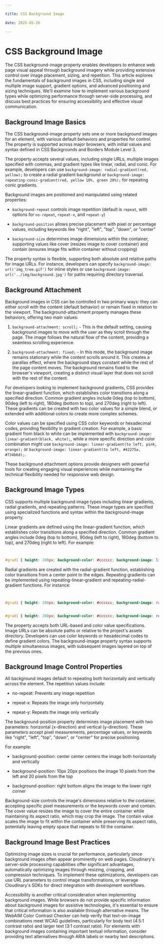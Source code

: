 ```yaml
---

title: CSS Background Image

date: 2025-05-26

---
```



# CSS Background Image

The CSS background-image property enables developers to enhance web page visual appeal through background imagery while providing extensive control over image placement, sizing, and repetition. This article explores the fundamentals of background images in CSS, including single and multiple image support, gradient options, and advanced positioning and sizing techniques. We'll examine how to implement various background types while optimizing performance through server-side processing, and discuss best practices for ensuring accessibility and effective visual communication.


## Background Image Basics

The CSS background-image property sets one or more background images for an element, with various default behaviors and properties for control. The property is supported across major browsers, with initial values and syntax defined in CSS Backgrounds and Borders Module Level 3.

The property accepts several values, including single URLs, multiple images specified with commas, and gradient types like linear, radial, and conic. For example, developers can use `background-image: radial-gradient(red, yellow);` to create a radial gradient background or `background-image: repeating-conic-gradient(red, yellow 10%, green 20%);` for repeating conic gradients.

Background images are positioned and manipulated using related properties:

- `background-repeat` controls image repetition (default is `repeat`, with options for `no-repeat`, `repeat-x`, and `repeat-y`)

- `background-position` allows precise placement with pixel or percentage values, including keywords like "right", "left", "top", "down", or "center"

- `background-size` determines image dimensions within the container, supporting values like cover (resizes image to cover container) and contain (ensures image fits within container without cropping)

The property syntax is flexible, supporting both absolute and relative paths for image URLs. For instance, developers can specify `background-image: url('img_tree.gif')` for inline styles or use `background-image: url('../img/background.jpg')` for paths requiring directory traversal.


## Background Attachment

Background images in CSS can be controlled in two primary ways: they can either scroll with the content (default behavior) or remain fixed in relation to the viewport. The background-attachment property manages these behaviors, offering two main values:

1. `background-attachment: scroll;` - This is the default setting, causing background images to move with the user as they scroll through the page. The image follows the natural flow of the content, providing a seamless scrolling experience.

2. `background-attachment: fixed;` - In this mode, the background image remains stationary while the content scrolls around it. This creates a parallax effect, where the background stays constant while the rest of the page content moves. The background remains fixed to the browser's viewport, creating a distinct visual layer that does not scroll with the rest of the content.

For developers looking to implement background gradients, CSS provides the linear-gradient function, which establishes color transitions along a specified direction. Common gradient angles include 0deg (top to bottom), 90deg (left to right), 180deg (bottom to top), and 270deg (right to left). These gradients can be created with two color values for a simple blend, or extended with additional colors to create more complex schemes.

Color values can be specified using CSS color keywords or hexadecimal codes, providing flexibility in gradient creation. For example, a basic gradient from black to white can be implemented with `background-image: linear-gradient(black, white);`, while a more specific direction and color combination might use `background-image: linear-gradient(to left, pink, orange);` or `background-image: linear-gradient(to left, #42275a, #734b6d);`.

These background attachment options provide designers with powerful tools for creating engaging visual experiences while maintaining the technical flexibility needed for responsive web design.


## Background Image Types

CSS supports multiple background image types including linear gradients, radial gradients, and repeating patterns. These image types are specified using specialized functions and syntax within the background-image property.

Linear gradients are defined using the linear-gradient function, which establishes color transitions along a specified direction. Common gradient angles include 0deg (top to bottom), 90deg (left to right), 180deg (bottom to top), and 270deg (right to left). For example:

```css


#grad1 { height: 200px; background-color: #cccccc; background-image: linear-gradient(red, yellow); }

```

Radial gradients are created with the radial-gradient function, establishing color transitions from a center point to the edges. Repeating gradients can be implemented using repeating-linear-gradient and repeating-radial-gradient functions. For instance:

```css


#grad1 { height: 200px; background-color: #cccccc; background-image: radial-gradient(red, yellow, green); }


#grad1 { height: 200px; background-color: #cccccc; background-image: repeating-radial-gradient(red, yellow 10%, green 20%); }

```

The property accepts both URL-based and color value specifications. Image URLs can be absolute paths or relative to the project's assets directory. Developers can use color keywords or hexadecimal codes to define gradient colors. The background-image property syntax supports multiple simultaneous images, with subsequent images layered on top of the previous ones.


## Background Image Control Properties

All background images default to repeating both horizontally and vertically across the element. The repetition values include:

- no-repeat: Prevents any image repetition

- repeat-x: Repeats the image only horizontally

- repeat-y: Repeats the image only vertically

The background-position property determines image placement with two parameters: horizontal (x-direction) and vertical (y-direction). These parameters accept pixel measurements, percentage values, or keywords like "right", "left", "top", "down", or "center" for precise positioning.

For example:

- background-position: center center centers the image both horizontally and vertically

- background-position: 10px 20px positions the image 10 pixels from the left and 20 pixels from the top

- background-position: right bottom aligns the image to the lower right corner

Background-size controls the image's dimensions relative to the container, accepting specific pixel measurements or the keywords cover and contain. The cover value resizes the image to cover the entire container while maintaining its aspect ratio, which may crop the image. The contain value scales the image to fit within the container while preserving its aspect ratio, potentially leaving empty space that repeats to fill the container.

</response>


## Background Image Best Practices

Optimizing image sizes is crucial for performance, particularly since background images often appear prominently on web pages. Cloudinary's server-side processing capabilities offer significant advantages, automatically optimizing images through resizing, cropping, and compression techniques. To implement these optimizations, developers can use URL parameters to control image transformations, or leverage Cloudinary's SDKs for direct integration with development workflows.

Accessibility is another critical consideration when implementing background images. While browsers do not provide specific information about background images for assistive technologies, it's essential to ensure that critical information is also available through alternative means. The WebAIM Color Contrast Checker can help verify that text-on-image combinations meet WCAG guidelines, particularly for body text (4.5:1 contrast ratio) and larger text (3:1 contrast ratio). For elements with background images containing important textual information, consider providing text alternatives through ARIA labels or nearby text descriptions.


